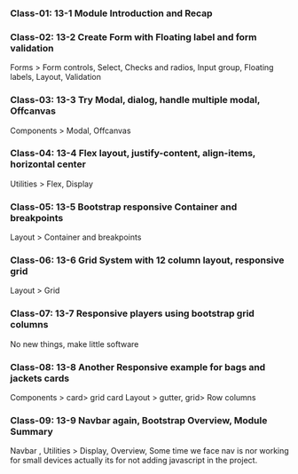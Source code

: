### Class-01: 13-1 Module Introduction and Recap

### Class-02: 13-2 Create Form with Floating label and form validation
Forms > Form controls, Select, Checks and radios, Input group, Floating labels, Layout, Validation

### Class-03: 13-3 Try Modal, dialog, handle multiple modal, Offcanvas
Components > Modal, Offcanvas

### Class-04: 13-4 Flex layout, justify-content, align-items, horizontal center
Utilities > Flex, Display

### Class-05: 13-5 Bootstrap responsive Container and breakpoints
Layout > Container and breakpoints

### Class-06: 13-6 Grid System with 12 column layout, responsive grid
Layout > Grid

### Class-07: 13-7 Responsive players using bootstrap grid columns
No new things, make little software
### Class-08: 13-8 Another Responsive example for bags and jackets cards
Components > card> grid card
Layout > gutter, grid> Row columns

### Class-09: 13-9 Navbar again, Bootstrap Overview, Module Summary
Navbar , Utilities > Display, Overview,
Some time we face nav is nor working for small devices actually its for not adding javascript in the project.
